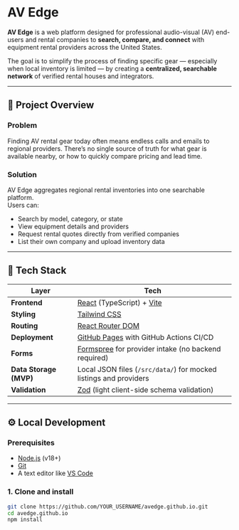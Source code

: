 # AV Edge

**AV Edge** is a web platform designed for professional audio-visual (AV) end-users and rental companies to **search, compare, and connect** with equipment rental providers across the United States.

The goal is to simplify the process of finding specific gear — especially when local inventory is limited — by creating a **centralized, searchable network** of verified rental houses and integrators.

---

## 🚀 Project Overview

### Problem
Finding AV rental gear today often means endless calls and emails to regional providers. There’s no single source of truth for what gear is available nearby, or how to quickly compare pricing and lead time.

### Solution
AV Edge aggregates regional rental inventories into one searchable platform.  
Users can:
- Search by model, category, or state  
- View equipment details and providers  
- Request rental quotes directly from verified companies  
- List their own company and upload inventory data  

---

## 🧱 Tech Stack

| Layer | Tech |
|-------|------|
| **Frontend** | [React](https://react.dev/) (TypeScript) + [Vite](https://vitejs.dev/) |
| **Styling** | [Tailwind CSS](https://tailwindcss.com/) |
| **Routing** | [React Router DOM](https://reactrouter.com/) |
| **Deployment** | [GitHub Pages](https://pages.github.com/) with GitHub Actions CI/CD |
| **Forms** | [Formspree](https://formspree.io/) for provider intake (no backend required) |
| **Data Storage (MVP)** | Local JSON files (`/src/data/`) for mocked listings and providers |
| **Validation** | [Zod](https://zod.dev/) (light client-side schema validation) |

---

## ⚙️ Local Development

### Prerequisites
- [Node.js](https://nodejs.org/) (v18+)
- [Git](https://git-scm.com/)
- A text editor like [VS Code](https://code.visualstudio.com/)

### 1. Clone and install
```bash
git clone https://github.com/YOUR_USERNAME/avedge.github.io.git
cd avedge.github.io
npm install
